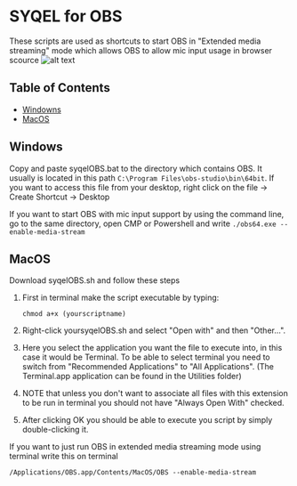 # SYQEL for OBS

These scripts are used as shortcuts to start OBS in "Extended media streaming" mode which allows OBS to allow mic input usage in browser scource
![alt text](https://i.ibb.co/JCzzwS8/Screenshot-at-Jul-16-23-53-50.png)

## Table of Contents

- [Windowns](#for_windows)
- [MacOS](#for_mac)

## Windows <a name="for_windows"></a>

Copy and paste syqelOBS.bat to the directory  which contains OBS. It usually is located in this path `C:\Program Files\obs-studio\bin\64bit`. If you want to access this file from your desktop, right click on the file -> Create Shortcut -> Desktop

If you want to start OBS with mic input support by using the command line, go to the same directory, open CMP or Powershell and write `./obs64.exe --enable-media-stream`

## MacOS <a name="for_mac"></a>

Download syqelOBS.sh and follow these steps

1. First in terminal make the script executable by typing:

   ```
   chmod a+x (yourscriptname)
   ```
2. Right-click yoursyqelOBS.sh and select "Open with" and then "Other...".
3. Here you select the application you want the file to execute
   into, in this case it would be Terminal. To be able to select terminal
   you need to switch from "Recommended Applications" to "All
   Applications". (The Terminal.app application can be found in the
   Utilities folder)
4. NOTE that unless you don't want to associate all files with this
   extension to be run in terminal you should not have "Always Open With"
   checked.
5. After clicking OK you should be able to execute you script by simply double-clicking it.

If you want to just run OBS in extended media streaming mode using terminal write this on terminal

```
/Applications/OBS.app/Contents/MacOS/OBS --enable-media-stream
```
